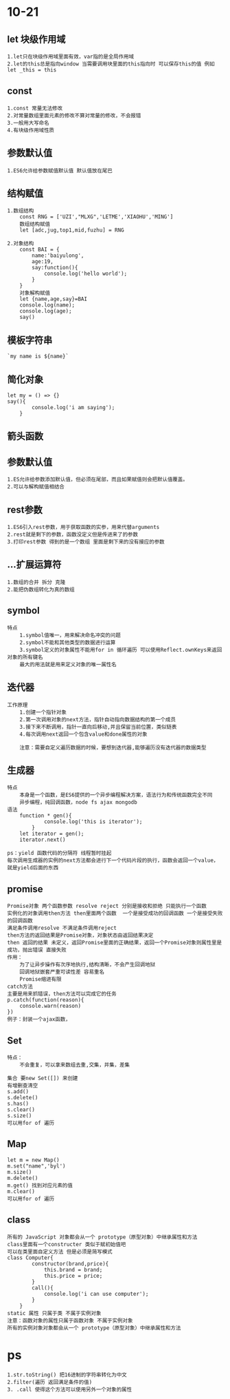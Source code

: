 # 10-21

## let 块级作用域
    1.let只在块级作用域里面有效，var指的是全局作用域
    2.let的this总是指向window 当需要调用块里面的this指向时 可以保存this的值 例如let _this = this
## const
    1.const 常量无法修改
    2.对常量数组里面元素的修改不算对常量的修改，不会报错
    3.一般用大写命名
    4.有块级作用域性质

## 参数默认值
    1.ES6允许给参数赋值默认值 默认值放在尾巴

## 结构赋值
    1.数组结构
        const RNG = ['UZI',"MLXG",'LETME','XIAOHU','MING']
        数组结构赋值
        let [adc,jug,top1,mid,fuzhu] = RNG

    2.对象结构
        const BAI = {
            name:'baiyulong',
            age:19,
            say:function(){
                console.log('hello world');
            }
        }
        对象解构赋值
        let {name,age,say}=BAI
        console.log(name);
        console.log(age);
        say()
## 模板字符串
    `my name is ${name}`

## 简化对象
    let my = () => {}
    say(){
            console.log('i am saying');
        }

## 箭头函数

## 参数默认值
    1.ES允许给参数添加默认值，但必须在尾部，而且如果赋值则会把默认值覆盖。
    2.可以与解构赋值相结合

## rest参数
    1.ES6引入rest参数，用于获取函数的实参，用来代替arguments
    2.rest就是剩下的参数，函数没定义但是传进来了的参数
    3.打印rest参数 得到的是一个数组 里面是剩下来的没有接应的参数

## ...扩展运算符
    1.数组的合并 拆分 克隆
    2.能把伪数组转化为真的数组

## symbol
    特点
        1.symbol值唯一，用来解决命名冲突的问题
        2.symbol不能和其他类型的数据进行运算
        3.symbol定义的对象属性不能用for in 循环遍历 可以使用Reflect.ownKeys来返回对象的所有键名
        最大的用法就是用来定义对象的唯一属性名
## 迭代器
    工作原理
        1.创建一个指针对象
        2.第一次调用对象的next方法，指针自动指向数据结构的第一个成员
        3.接下来不断调用，指针一直向后移动,并且保留当前位置，类似链表
        4.每次调用next返回一个包含value和done属性的对象

        注意：需要自定义遍历数据的时候，要想到迭代器,能够遍历没有迭代器的数据类型

## 生成器
    特点
        本身是一个函数，是ES6提供的一个异步编程解决方案，语法行为和传统函数完全不同
        异步编程，纯回调函数，node fs ajax mongodb
    语法
        function * gen(){
                console.log('this is iterator');
            }
        let iterator = gen();
        iterator.next()

    ps：yield 函数代码的分隔符 线程暂时挂起
    每次调用生成器的实例的next方法都会进行下一个代码片段的执行，函数会返回一个value，就是yield后面的东西

## promise 
    Promise对象 两个函数参数 resolve reject 分别是接收和拒绝 只能执行一个函数
    实例化的对象调用then方法 then里面两个函数  一个是接受成功的回调函数 一个是接受失败的回调函数
    满足条件调用resolve 不满足条件调用reject
    then方法的返回结果是Promise对象，对象状态由返回结果决定
    then 返回的结果 未定义，返回Promise里面的正确结果，返回一个Promise对象则属性里是成功，抛出错误 直接失败
    作用：
        为了让异步操作有次序地执行,结构清晰，不会产生回调地狱
        回调地狱嵌套严重可读性差 容易重名
        Promise缩进有限
    catch方法
    主要是用来抓错误，then方法可以完成它的任务
    p.catch(function(reason){
        console.warn(reason)
    })
    例子：封装一个ajax函数，

## Set
    特点：
        不会重复，可以拿来数组去重,交集，并集，差集

    集合 要new Set([]) 来创建
    有增删查清空
    s.add()
    s.delete()
    s.has()
    s.clear()
    s.size()
    可以用for of 遍历
## Map
    let m = new Map()
    m.set("name",'byl')
    m.size()
    m.delete()
    m.get() 找到对应元素的值
    m.clear()
    可以用for of 遍历

## class 
    所有的 JavaScript 对象都会从一个 prototype（原型对象）中继承属性和方法
    class里面有一个constructer 类似于赋初始值吧
    可以在类里面自定义方法 但是必须是简写模式
    class Computer{
            constructor(brand,price){
                this.brand = brand;
                this.price = price;
            }
            call(){
                console.log('i can use computer');
            }
        }
    static 属性 只属于类 不属于实例对象
    注意：函数对象的属性只属于函数对象 不属于实例对象
    所有的实例对象对象都会从一个 prototype（原型对象）中继承属性和方法
# ps
    1.str.toString() 把16进制的字符串转化为中文
    2.filter(遍历 返回满足条件的值)
    3. .call 使得这个方法可以使用另外一个对象的属性